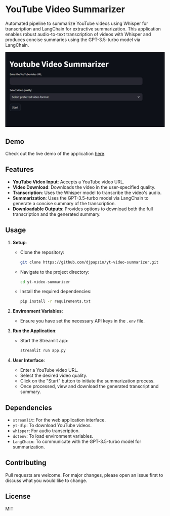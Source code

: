 # YouTube Video Summarizer

Automated pipeline to summarize YouTube videos using Whisper for transcription and LangChain for extractive summarization. This application enables robust audio-to-text transcription of videos with Whisper and produces concise summaries using the GPT-3.5-turbo model via LangChain.

![App Screenshot](screenshot.jpeg)

## Demo

Check out the live demo of the application [here](https://yt-video-summarize.streamlit.app/).

## Features

- **YouTube Video Input**: Accepts a YouTube video URL.
- **Video Download**: Downloads the video in the user-specified quality.
- **Transcription**: Uses the Whisper model to transcribe the video's audio.
- **Summarization**: Uses the GPT-3.5-turbo model via LangChain to generate a concise summary of the transcription.
- **Downloadable Outputs**: Provides options to download both the full transcription and the generated summary.

## Usage

1. **Setup**:
   - Clone the repository:
     ```bash
     git clone https://github.com/djpapzin/yt-video-summarizer.git
     ```
   - Navigate to the project directory:
     ```bash
     cd yt-video-summarizer
     ```
   - Install the required dependencies:
     ```bash
     pip install -r requirements.txt
     ```

2. **Environment Variables**:
   - Ensure you have set the necessary API keys in the `.env` file.

3. **Run the Application**:
   - Start the Streamlit app:
     ```bash
     streamlit run app.py
     ```

4. **User Interface**:
   - Enter a YouTube video URL.
   - Select the desired video quality.
   - Click on the "Start" button to initiate the summarization process.
   - Once processed, view and download the generated transcript and summary.

## Dependencies

- `streamlit`: For the web application interface.
- `yt-dlp`: To download YouTube videos.
- `whisper`: For audio transcription.
- `dotenv`: To load environment variables.
- `LangChain`: To communicate with the GPT-3.5-turbo model for summarization.

## Contributing

Pull requests are welcome. For major changes, please open an issue first to discuss what you would like to change.

## License

MIT